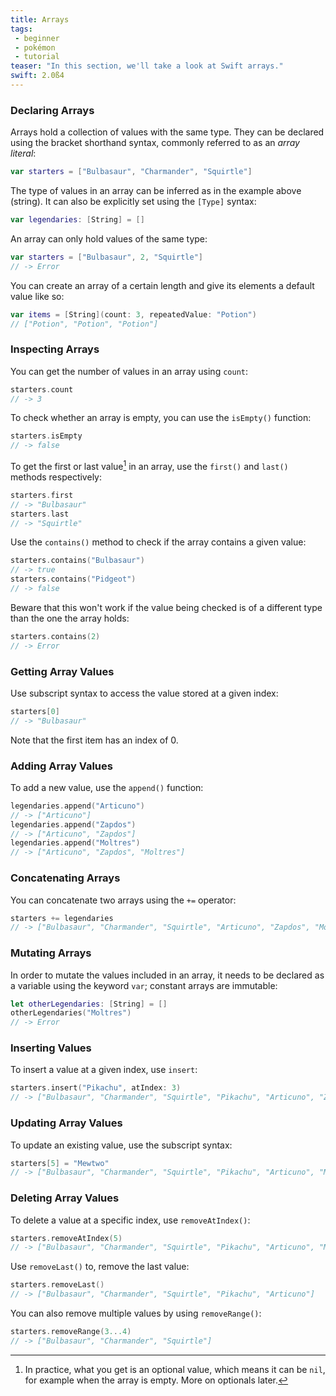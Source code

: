 ```yaml
---
title: Arrays
tags:
 - beginner
 - pokémon
 - tutorial
teaser: "In this section, we'll take a look at Swift arrays."
swift: 2.0ß4
---
```


### Declaring Arrays

Arrays hold a collection of values with the same type. They can be declared using the bracket shorthand syntax, commonly referred to as an *array literal*:

~~~swift
var starters = ["Bulbasaur", "Charmander", "Squirtle"]
~~~

The type of values in an array can be inferred as in the example above (string).
It can also be explicitly set using the `[Type]` syntax:

~~~swift
var legendaries: [String] = []
~~~

An array can only hold values of the same type:

~~~swift
var starters = ["Bulbasaur", 2, "Squirtle"]
// -> Error
~~~

You can create an array of a certain length and give its elements a default value like so:

~~~swift
var items = [String](count: 3, repeatedValue: "Potion")
// ["Potion", "Potion", "Potion"]
~~~

### Inspecting Arrays

You can get the number of values in an array using `count`:

~~~swift
starters.count
// -> 3
~~~

To check whether an array is empty, you can use the `isEmpty()` function:

~~~swift
starters.isEmpty
// -> false
~~~

To get the first or last value[^1] in an array, use the `first()` and `last()` methods respectively:

~~~swift
starters.first
// -> "Bulbasaur"
starters.last
// -> "Squirtle"
~~~

Use the `contains()` method to check if the array contains a given value:

~~~swift
starters.contains("Bulbasaur")
// -> true
starters.contains("Pidgeot")
// -> false
~~~

Beware that this won't work if the value being checked is of a different type than the one the array holds:

~~~swift
starters.contains(2)
// -> Error
~~~

### Getting Array Values

Use subscript syntax to access the value stored at a given index:

~~~swift
starters[0]
// -> "Bulbasaur"
~~~

Note that the first item has an index of 0.

### Adding Array Values

To add a new value, use the `append()` function:

~~~swift
legendaries.append("Articuno")
// -> ["Articuno"]
legendaries.append("Zapdos")
// -> ["Articuno", "Zapdos"]
legendaries.append("Moltres")
// -> ["Articuno", "Zapdos", "Moltres"]
~~~

### Concatenating Arrays

You can concatenate two arrays using the `+=` operator:

~~~swift
starters += legendaries
// -> ["Bulbasaur", "Charmander", "Squirtle", "Articuno", "Zapdos", "Moltres"]
~~~

### Mutating Arrays

In order to mutate the values included in an array, it needs to be declared as a variable using the
keyword `var`; constant arrays are immutable:

~~~swift
let otherLegendaries: [String] = []
otherLegendaries("Moltres")
// -> Error
~~~

### Inserting Values

To insert a value at a given index, use `insert`:

~~~swift
starters.insert("Pikachu", atIndex: 3)
// -> ["Bulbasaur", "Charmander", "Squirtle", "Pikachu", "Articuno", "Zapdos", "Moltres"]
~~~

### Updating Array Values

To update an existing value, use the subscript syntax:

~~~swift
starters[5] = "Mewtwo"
// -> ["Bulbasaur", "Charmander", "Squirtle", "Pikachu", "Articuno", "Mewtwo", "Moltres"]
~~~

### Deleting Array Values

To delete a value at a specific index, use `removeAtIndex()`:

~~~swift
starters.removeAtIndex(5)
// -> ["Bulbasaur", "Charmander", "Squirtle", "Pikachu", "Articuno", "Moltres"]
~~~

Use `removeLast()` to, remove the last value:

~~~swift
starters.removeLast()
// -> ["Bulbasaur", "Charmander", "Squirtle", "Pikachu", "Articuno"]
~~~

You can also remove multiple values by using `removeRange()`:

~~~swift
starters.removeRange(3...4)
// -> ["Bulbasaur", "Charmander", "Squirtle"]
~~~

[^1]: In practice, what you get is an optional value, which means it can be `nil`, for example when the array is empty. More on optionals later.

